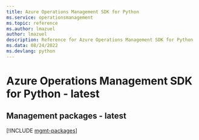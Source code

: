 ```yaml
---
title: Azure Operations Management SDK for Python
ms.service: operationsmanagement
ms.topic: reference
ms.author: lmazuel
author: lmazuel
description: Reference for Azure Operations Management SDK for Python
ms.data: 08/24/2022
ms.devlang: python
---
```

# Azure Operations Management SDK for Python - latest

## Management packages - latest
[!INCLUDE [mgmt-packages](operations-management-mgmt-index.md)]